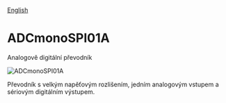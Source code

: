 
[English](./README.md)
<!--- module --->
# ADCmonoSPI01A
<!--- Emodule --->

<!--- subtitle --->Analogově digitální převodník<!--- Esubtitle --->

![ADCmonoSPI01A](/doc/img/ADCmonoSPI01A_top_big.jpg)

<!--- description --->Převodník s velkým napěťovým rozlišením, jedním analogovým vstupem a sériovým digitálním výstupem.<!--- Edescription --->
            